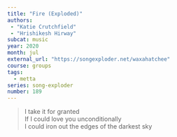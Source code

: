 ```yaml
---
title: "Fire (Exploded)"
authors:
 - "Katie Crutchfield"
 - "Hrishikesh Hirway" 
subcat: music
year: 2020
month: jul
external_url: "https://songexploder.net/waxahatchee"
course: groups
tags:
  - metta
series: song-exploder
number: 189
---
```


> I take it for granted  
If I could love you unconditionally  
I could iron out the edges of the darkest sky  

